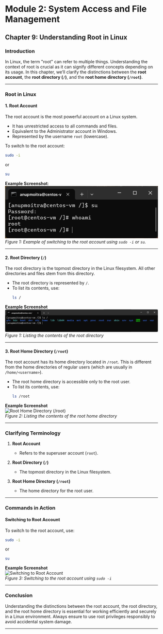 # **Module 2: System Access and File Management**  

## **Chapter 9: Understanding Root in Linux**  

### **Introduction**  
In Linux, the term "root" can refer to multiple things. Understanding the context of root is crucial as it can signify different concepts depending on its usage. In this chapter, we’ll clarify the distinctions between the **root account**, the **root directory (`/`)**, and the **root home directory (`/root`)**.  

---

### **Root in Linux**  

#### **1. Root Account**  
The root account is the most powerful account on a Linux system.  
- It has unrestricted access to all commands and files.  
- Equivalent to the Administrator account in Windows.  
- Represented by the username `root` (lowercase).  

To switch to the root account:  
```bash
sudo -i
```  
or  
```bash
su
```  

**Example Screenshot**:  
![Switching to root account](screenshots/02-root-account.png)  
*Figure 1: Example of switching to the root account using `sudo -i` or `su`.*

---

#### **2. Root Directory (`/`)**  
The root directory is the topmost directory in the Linux filesystem. All other directories and files stem from this directory.  
- The root directory is represented by `/`.  
- To list its contents, use:  
  ```bash
  ls /
  ```  

**Example Screenshot**  
![Root Directory (`/`)](screenshots/01-root-directory.png)  
*Figure 1: Listing the contents of the root directory*  

---

#### **3. Root Home Directory (`/root`)**  
The root account has its home directory located in `/root`. This is different from the home directories of regular users (which are usually in `/home/<username>`).  
- The root home directory is accessible only to the root user.  
- To list its contents, use:  
  ```bash
  ls /root
  ```  

**Example Screenshot**  
![Root Home Directory (`/root`)](screenshots/root-home-directory.png)  
*Figure 2: Listing the contents of the root home directory*  

---

### **Clarifying Terminology**  
1. **Root Account**  
   - Refers to the superuser account (`root`).  

2. **Root Directory (`/`)**  
   - The topmost directory in the Linux filesystem.  

3. **Root Home Directory (`/root`)**  
   - The home directory for the root user.  

---

### **Commands in Action**  

#### Switching to Root Account  
To switch to the root account, use:  
```bash
sudo -i
```  
or  
```bash
su
```  
**Example Screenshot**  
![Switching to Root Account](screenshots/switching-to-root.png)  
*Figure 3: Switching to the root account using `sudo -i`*  

---

### **Conclusion**  
Understanding the distinctions between the root account, the root directory, and the root home directory is essential for working efficiently and securely in a Linux environment. Always ensure to use root privileges responsibly to avoid accidental system damage.  

---
